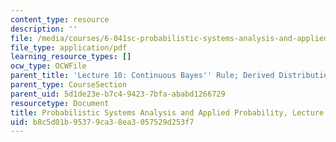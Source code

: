 ```yaml
---
content_type: resource
description: ''
file: /media/courses/6-041sc-probabilistic-systems-analysis-and-applied-probability-fall-2013/b8c5d01b95379ca38ea3057529d253f7_MIT6_041SCF13_L10.pdf
file_type: application/pdf
learning_resource_types: []
ocw_type: OCWFile
parent_title: 'Lecture 10: Continuous Bayes'' Rule; Derived Distributions'
parent_type: CourseSection
parent_uid: 5d1de23e-b7c4-9423-7bfa-ababd1266729
resourcetype: Document
title: Probabilistic Systems Analysis and Applied Probability, Lecture 10
uid: b8c5d01b-9537-9ca3-8ea3-057529d253f7
---
```


